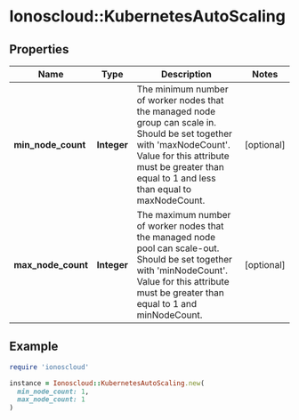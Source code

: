 # Ionoscloud::KubernetesAutoScaling

## Properties

| Name | Type | Description | Notes |
| ---- | ---- | ----------- | ----- |
| **min_node_count** | **Integer** | The minimum number of worker nodes that the managed node group can scale in. Should be set together with &#39;maxNodeCount&#39;. Value for this attribute must be greater than equal to 1 and less than equal to maxNodeCount. | [optional] |
| **max_node_count** | **Integer** | The maximum number of worker nodes that the managed node pool can scale-out. Should be set together with &#39;minNodeCount&#39;. Value for this attribute must be greater than equal to 1 and minNodeCount. | [optional] |

## Example

```ruby
require 'ionoscloud'

instance = Ionoscloud::KubernetesAutoScaling.new(
  min_node_count: 1,
  max_node_count: 1
)
```

